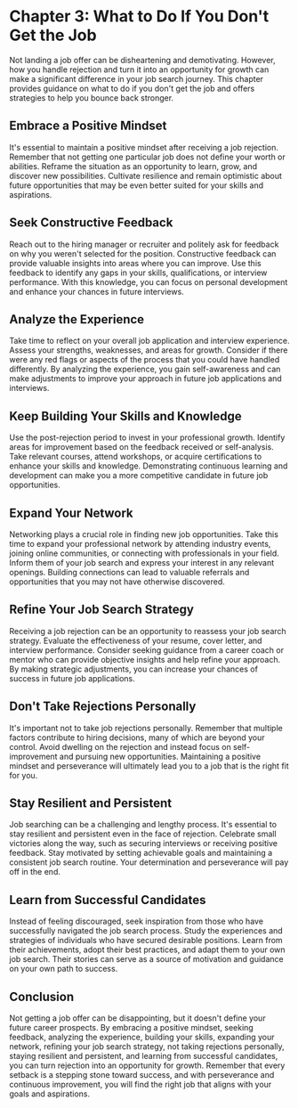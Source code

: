 Chapter 3: What to Do If You Don't Get the Job
==============================================

Not landing a job offer can be disheartening and demotivating. However, how you handle rejection and turn it into an opportunity for growth can make a significant difference in your job search journey. This chapter provides guidance on what to do if you don't get the job and offers strategies to help you bounce back stronger.

Embrace a Positive Mindset
--------------------------

It's essential to maintain a positive mindset after receiving a job rejection. Remember that not getting one particular job does not define your worth or abilities. Reframe the situation as an opportunity to learn, grow, and discover new possibilities. Cultivate resilience and remain optimistic about future opportunities that may be even better suited for your skills and aspirations.

Seek Constructive Feedback
--------------------------

Reach out to the hiring manager or recruiter and politely ask for feedback on why you weren't selected for the position. Constructive feedback can provide valuable insights into areas where you can improve. Use this feedback to identify any gaps in your skills, qualifications, or interview performance. With this knowledge, you can focus on personal development and enhance your chances in future interviews.

Analyze the Experience
----------------------

Take time to reflect on your overall job application and interview experience. Assess your strengths, weaknesses, and areas for growth. Consider if there were any red flags or aspects of the process that you could have handled differently. By analyzing the experience, you gain self-awareness and can make adjustments to improve your approach in future job applications and interviews.

Keep Building Your Skills and Knowledge
---------------------------------------

Use the post-rejection period to invest in your professional growth. Identify areas for improvement based on the feedback received or self-analysis. Take relevant courses, attend workshops, or acquire certifications to enhance your skills and knowledge. Demonstrating continuous learning and development can make you a more competitive candidate in future job opportunities.

Expand Your Network
-------------------

Networking plays a crucial role in finding new job opportunities. Take this time to expand your professional network by attending industry events, joining online communities, or connecting with professionals in your field. Inform them of your job search and express your interest in any relevant openings. Building connections can lead to valuable referrals and opportunities that you may not have otherwise discovered.

Refine Your Job Search Strategy
-------------------------------

Receiving a job rejection can be an opportunity to reassess your job search strategy. Evaluate the effectiveness of your resume, cover letter, and interview performance. Consider seeking guidance from a career coach or mentor who can provide objective insights and help refine your approach. By making strategic adjustments, you can increase your chances of success in future job applications.

Don't Take Rejections Personally
--------------------------------

It's important not to take job rejections personally. Remember that multiple factors contribute to hiring decisions, many of which are beyond your control. Avoid dwelling on the rejection and instead focus on self-improvement and pursuing new opportunities. Maintaining a positive mindset and perseverance will ultimately lead you to a job that is the right fit for you.

Stay Resilient and Persistent
-----------------------------

Job searching can be a challenging and lengthy process. It's essential to stay resilient and persistent even in the face of rejection. Celebrate small victories along the way, such as securing interviews or receiving positive feedback. Stay motivated by setting achievable goals and maintaining a consistent job search routine. Your determination and perseverance will pay off in the end.

Learn from Successful Candidates
--------------------------------

Instead of feeling discouraged, seek inspiration from those who have successfully navigated the job search process. Study the experiences and strategies of individuals who have secured desirable positions. Learn from their achievements, adopt their best practices, and adapt them to your own job search. Their stories can serve as a source of motivation and guidance on your own path to success.

Conclusion
----------

Not getting a job offer can be disappointing, but it doesn't define your future career prospects. By embracing a positive mindset, seeking feedback, analyzing the experience, building your skills, expanding your network, refining your job search strategy, not taking rejections personally, staying resilient and persistent, and learning from successful candidates, you can turn rejection into an opportunity for growth. Remember that every setback is a stepping stone toward success, and with perseverance and continuous improvement, you will find the right job that aligns with your goals and aspirations.
